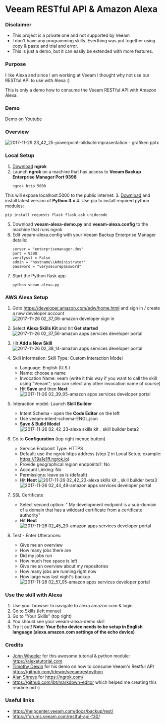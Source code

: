 # Veeam RESTful API & Amazon Alexa

### Disclaimer
* This project is a private one and not supported by Veeam
* I don't have any programming skills. Everthing was put together using copy & paste and trial and error.
* This is just a demo, but it can easily be extended with more features.

### Purpose
I like Alexa and since I am working at Veeam I thought why not use our RESTful API to use with Alexa :)

This is only a demo how to consume the Veeam RESTful API with Amazon Alexa.

### Demo
[Demo on Youtube](https://www.youtube.com)
### Overview
![2017-11-29 23_42_25-powerpoint-bildschirmprasentation - grafiken pptx](https://user-images.githubusercontent.com/34011056/33403030-05720f88-d55f-11e7-9f3b-d4d0163d0f69.png)

### Local Setup

 1. [Download](https://ngrok.com/download) **ngrok**
 2. Launch **ngrok** on a machine that has access to **Veeam Backup Enterprise Manager Port 9398**
    ```
    ngrok http 5000
    ```
This will expose localhost:5000 to the public internet.
3. [Download](https://www.python.org/downloads/) and install latest version of **Python 3.x**
4. Use pip to install required python modules:
   ```
   pip install requests flask flask_ask unidecode
   ```
5. Download **veeam-alexa-demo.py** and **veeam-alexa.config** to the machine that runs ngrok
6. Edit veeam-alexa.config with your Veeam Backup Enterprise Manager details:
   ```
   server = "enterprisemanager.dns"
   port = 9398
   verifyssl = False
   admin = "hostname\\Administrator"
   password = "verysecurepassword"
   ```
 7. Start the Python flask app
    ```
    python veeam-alexa.py
    ```

### AWS Alexa Setup

1. Goto https://developer.amazon.com/edw/home.html and sign in / create a new developer account
   ![2017-11-26 02_37_06-amazon developer sign in](https://user-images.githubusercontent.com/34011056/33530521-3186f064-d881-11e7-8b35-8e8f1b395df5.png)
   
2. Select **Alexa Skills Kit** and hit **Get started**
   ![2017-11-26 02_37_56-amazon apps services developer portal](https://user-images.githubusercontent.com/34011056/33530557-781c6b44-d881-11e7-8cdb-bc9e4b5a826c.png)
   
3. Hit **Add a New Skill**
    ![2017-11-26 02_38_14-amazon apps services developer portal](https://user-images.githubusercontent.com/34011056/33530527-3d0b8878-d881-11e7-8f6c-0ad464692003.png)
    
4. Skill information:
   Skill Type:  Custom Interaction Model
   * Language: English (U.S.)
   * Name: choose a name
   * Invocation Name: veam (write it this way if you want to call the skill using "Veeam"; you can select any other invocation name of course)
   * Hit **Save** and then **Next**
  ![2017-11-26 02_39_05-amazon apps services developer portal](https://user-images.githubusercontent.com/34011056/33530528-406f303c-d881-11e7-9f7a-eb0cb61326c5.png)

5. Interaction model: Launch **Skill Builder**
	* Intent Schema - open the **Code Editor** on the left
	* Use veeam-intent-schema-ENGL.json
	* **Save & Build Model**
	![2017-11-26 02_42_23-alexa skills kit _ skill builder beta2](https://user-images.githubusercontent.com/34011056/33530564-9f363b56-d881-11e7-8ff9-85df8286377f.png)
	
6. Go to **Configuration** (top right menue button)
   * Service Endpoint Type: HTTPS
   * Default: use the ngrok https address (step 2 in Local Setup; example: https://19a1e1ff.ngrok.io)
   * Provide geographical region endpoints?: No
   * Account Linking: No
   * Permissions: leave as is (default)
   * Hit **Next**
   ![2017-11-26 02_42_23-alexa skills kit _ skill builder beta3](https://user-images.githubusercontent.com/34011056/33530567-b0507258-d881-11e7-99ec-93e145e4dfd8.png)
   ![2017-11-26 02_44_49-amazon apps services developer portal](https://user-images.githubusercontent.com/34011056/33530568-b3be822c-d881-11e7-8d0e-1370e51de15d.png)
   
7. SSL Certificate
	* Select second option: " My development endpoint is a sub-domain of a domain that has a wildcard certificate from a certificate authority"
	* Hit **Next**
	![2017-11-26 02_45_20-amazon apps services developer portal](https://user-images.githubusercontent.com/34011056/33530570-b5d8ef3e-d881-11e7-8bdf-c78743b59d97.png)
	
8. Test - Enter Utterances:
	* Give me an overview
	* How many jobs there are
	* Did my jobs run
	* How much free space is left
	* Give me an overview about my repositories
	* How many jobs are running right now
	* How large was last night's backup
	![2017-11-26 02_57_05-amazon apps services developer portal](https://user-images.githubusercontent.com/34011056/33530573-bc278418-d881-11e7-8d41-04b017ba88e4.png)

### Use the skill with Alexa

1. Use your browser to navigate to alexa.amazon.com & login
2. Go to Skills (left menue)
3. Go to "Your Skills" (top right)
4. You should see your veeam-alexa-demo skill
5. Try it out!
**Note: Your Echo device needs to be setup in English language (alexa.amazon.com settings of the echo device)**


### Credits
* [John Wheeler](https://developer.amazon.com/de/alexa/champions/john-wheeler) for this awesome tutorial & python module: https://alexatutorial.com
* [Timothy Dewin](https://twitter.com/tdewin) for his demo on how to consume Veeam's Restful API https://github.com/tdewin/veeamrestpython
* [Alan Shreve](https://twitter.com/inconshreveable) for https://ngrok.com/
* https://github.com/jbt/markdown-editor which helped me creating this readme.md :)

### Useful links
* https://helpcenter.veeam.com/docs/backup/rest/
* https://forums.veeam.com/restful-api-f30/
